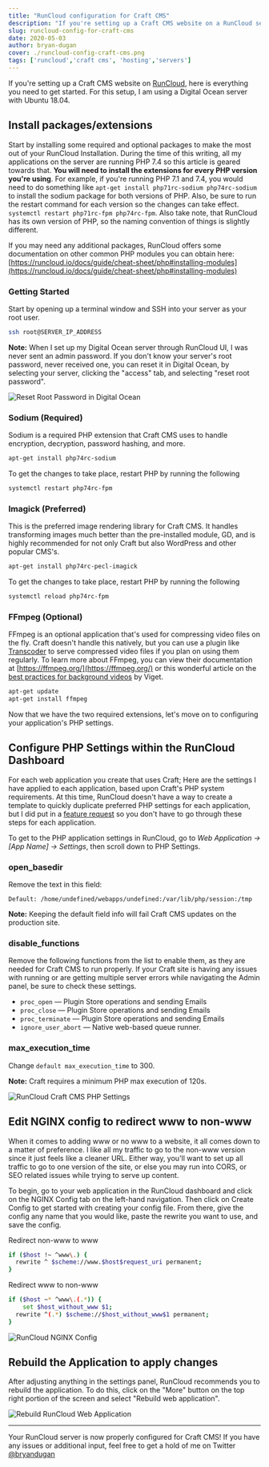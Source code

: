 ```yaml
---
title: "RunCloud configuration for Craft CMS"
description: "If you're setting up a Craft CMS website on a RunCloud server for your first time, here is everything you need to get setup."
slug: runcloud-config-for-craft-cms
date: 2020-05-03
author: bryan-dugan
cover: ./runcloud-config-craft-cms.png
tags: ['runcloud','craft cms', 'hosting','servers']
---
```


If you're setting up a Craft CMS website on [RunCloud](https://runcloud.io/r/ZMrWgZNDeyRw), here is everything you need to get started. For this setup, I am using a Digital Ocean server with Ubuntu 18.04.

## **Install packages/extensions**

Start by installing some required and optional packages to make the most out of your RunCloud Installation. During the time of this writing, all my applications on the server are running PHP 7.4 so this article is geared towards that. **You will need to install the extensions for every PHP version you're using**. For example, if you're running PHP 7.1 and 7.4, you would need to do something like `apt-get install php71rc-sodium php74rc-sodium` to install the sodium package for both versions of PHP. Also, be sure to run the restart command for each version so the changes can take effect. `systemctl restart php71rc-fpm php74rc-fpm`. Also take note, that RunCloud has its own version of PHP, so the naming convention of things is slightly different.

If you may need any additional packages, RunCloud offers some documentation on other common PHP modules you can obtain here: [https://runcloud.io/docs/guide/cheat-sheet/php#installing-modules](https://runcloud.io/docs/guide/cheat-sheet/php#installing-modules)

### Getting Started

Start by opening up a terminal window and SSH into your server as your root user.

```bash
ssh root@SERVER_IP_ADDRESS
```

**Note:** When I set up my Digital Ocean server through RunCloud UI, I was never sent an admin password. If you don't know your server's root password, never received one, you can reset it in Digital Ocean, by selecting your server, clicking the "access" tab, and selecting "reset root password".

![Reset Root Password in Digital Ocean](./reset-root-password-digital-ocean.png)

### Sodium (Required)

Sodium is a required PHP extension that Craft CMS uses to handle encryption, decryption, password hashing, and more.

```bash
apt-get install php74rc-sodium
```

To get the changes to take place, restart PHP by running the following

```bash
systemctl restart php74rc-fpm
```

### Imagick (Preferred)

This is the preferred image rendering library for Craft CMS. It handles transforming images much better than the pre-installed module, GD, and is highly recommended for not only Craft but also WordPress and other popular CMS's. 

```bash
apt-get install php74rc-pecl-imagick
```

To get the changes to take place, restart PHP by running the following

```bash
systemctl reload php74rc-fpm
```

### FFmpeg (Optional)

FFmpeg is an optional application that's used for compressing video files on the fly. Craft doesn't handle this natively, but you can use a plugin like [Transcoder](https://plugins.craftcms.com/transcoder) to serve compressed video files if you plan on using them regularly. To learn more about FFmpeg, you can view their documentation at [https://ffmpeg.org/](https://ffmpeg.org/) or this wonderful article on the [best practices for background videos](https://www.viget.com/articles/best-practices-for-background-videos/) by Viget.

```bash
apt-get update
apt-get install ffmpeg
```

Now that we have the two required extensions, let's move on to configuring your application's PHP settings.

## Configure PHP Settings within the RunCloud Dashboard

For each web application you create that uses Craft; Here are the settings I have applied to each application, based upon Craft's PHP system requirements.  At this time, RunCloud doesn't have a way to create a template to quickly duplicate preferred PHP settings for each application, but I did put in a [feature request](https://features.runcloud.io/suggestions/93236/ability-to-create-php-settings-templates-in-admin-dashboard) so you don't have to go through these steps for each application.

To get to the PHP application settings in RunCloud, go to *Web Application → [App Name] → Settings*, then scroll down to PHP Settings.

### **open_basedir**

Remove the text in this field:

```
Default: /home/undefined/webapps/undefined:/var/lib/php/session:/tmp
```

**Note:** Keeping the default field info will fail Craft CMS updates on the production site.

### disable_functions

Remove the following functions from the list to enable them, as they are needed for Craft CMS to run properly. If your Craft site is having any issues with running or are getting multiple server errors while navigating the Admin panel, be sure to check these settings.

- `proc_open` — Plugin Store operations and sending Emails
- `proc_close` — Plugin Store operations and sending Emails
- `proc_terminate` — Plugin Store operations and sending Emails
- `ignore_user_abort` — Native web-based queue runner.

### max_execution_time

Change `default max_execution_time` to 300.

**Note:** Craft requires a minimum PHP max execution of 120s.

![RunCloud Craft CMS PHP Settings](./runcloud-php-settings.png)

## Edit NGINX config to redirect www to non-www

When it comes to adding www or no www to a website, it all comes down to a matter of preference. I like all my traffic to go to the non-www version since it just feels like a cleaner URL. Either way, you'll want to set up all traffic to go to one version of the site, or else you may run into CORS, or SEO related issues while trying to serve up content.

To begin, go to your web application in the RunCloud dashboard and click on the NGINX Config tab on the left-hand navigation. Then click on Create Config to get started with creating your config file. From there, give the config any name that you would like, paste the rewrite you want to use, and save the config.

Redirect non-www to www
```bash
if ($host !~ ^www\.) {
  rewrite ^ $scheme://www.$host$request_uri permanent;
}
```

Redirect www to non-www
```bash
if ($host ~* ^www\.(.*)) {
	set $host_without_www $1;
  rewrite ^(.*) $scheme://$host_without_www$1 permanent;
}
```

![RunCloud NGINX Config](./nginx-config.png)

## Rebuild the Application to apply changes

After adjusting anything in the settings panel, RunCloud recommends you to rebuild the application. To do this, click on the "More" button on the top right portion of the screen and select "Rebuild web application".

![Rebuild RunCloud Web Application](./rebuild-web-application.png)

---

Your RunCloud server is now properly configured for Craft CMS! If you have any issues or additional input, feel free to get a hold of me on Twitter [@bryandugan](https://twitter.com/bryandugan)
